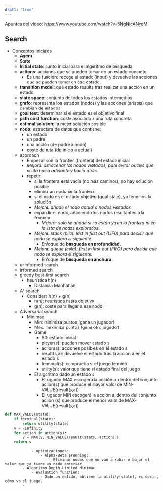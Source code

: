 ```yaml
---
draft: "true"
---
```


Apuntes del vídeo: https://www.youtube.com/watch?v=5NgNicANyqM

## Search
- Conceptos iniciales
	- **Agent**
	- **State**
	- **Initial state**: punto inicial para el algoritmo de búsqueda
	- **actions**: acciones que se pueden tomar en un estado concreto
		- Es una función: recoge el estado (input) y devuelve las acciones que se pueden tomar en ese estado.
	- **transition model**: qué estado resulta tras realizar una acción en un estado
	- **state space**: conjunto de todos los estados intermedios
	- **grafo**: representa los estados (nodos) y las acciones (aristas) que cambian de estados
	- **goal test**: determinar si el estado es el objetivo final
	- **path cost function**: coste asociado a una ruta concreta
	- **optimal solution**: la mejor solución posible
	- **nodo**: estructura de datos que contiene:
		- un estado
		- un padre
		- una acción (de padre a nodo)
		- coste de ruta (de inicio a actual)
	- approach
		- Empezar con la frontier (frontera) del estado inicial
		- *Mejora: almacenar los nodos visitados, para evitar bucles que visita hacia adelante y hacia atrás.*
		- repetir:
			- si la frontera está vacía (no más caminos), no hay solución posible
			- elimina un nodo de la frontera
			- si el nodo es el estado objetivo (goal state), ya tenemos la solución
			- *Mejora: añade el nodo actual a nodos visitados*
			- expandir el nodo, añadiendo los nodos resultantes a la frontera
				- *Mejora: solo se añade si no están ya en la frontera ni en la lista de nodos explorados.*
			- *Mejora: stack (pila): last in first out (LIFO) para decidir qué nodo se explora el siguiente.*
				- Enfoque de **búsqueda en profundidad.**
			- *Mejora: queue (cola): first in first out (FIFO) para decidir qué nodo se explora el siguiente.*
				- Enfoque de **búsqueda en anchura.**
	-  uninformed search
	- informed search
	- greedy best-first search
		- heurística h(n)
			- Distancia Manhattan
	- A* search
		- Considera h(n) + g(n)
			- h(n): heurística hasta objetivo
			- g(n): coste para llegar a ese nodo
	- Adversarial search
		- Minimax
			- Min: minimiza puntos (gana un jugador)
			- Max: maximiza puntos (gana otro jugador)
			- Game
				- S0: estado inicial
				- player(s): pueden mover estado s
				- action(s): acciones posibles en el estado s
				- result(s,a): devuelve el estado tras la acción a en el estado s
				- terminal(s): comprueba si el juego terminó
				- utility(s): valor que tiene el estado final del juego
			- El algoritmo dado un estado s
				- El jugador MAX escogerá la acción a, dentro del conjunto action(s) que produce el mayor valor de MIN-VALUE(result(s,a))
				- El jugador MIN escogerá la acción a, dentro del conjunto action (s) que produce el menor valor de MAX-VALUE(result(s,a))
```python
def MAX_VALUE(state):
	if terminal(state):
		return utility(state)
	v = -infinity
	for action in action(s):
		v = MAX(v, MIN_VALUE(result(state, action)))
	return v
```


				- optimizaciones:
					- Alpha-Beta prunning:
						- Eliminar nodos que no van a subir o bajar el valor que ya tiene un nodo anterior
			- Algoritmo Depth-Limited Minimax
				- evaluation function:
					- Dado un estado, obtiene la utility(state), es decir, cómo va el juego.
			- 